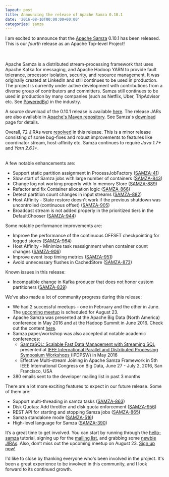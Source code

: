 ```yaml
---
layout: post
title: Announcing the release of Apache Samza 0.10.1
date: '2016-08-10T00:00:00+00:00'
categories: samza
---
```

<p>I am excited to announce that the <a href="http://samza.apache.org/">Apache Samza</a> 0.10.1 has been released. This is our <i>fourth</i> release as an Apache Top-level Project! 

<br /><br />
Apache Samza is a distributed stream-processing framework that uses Apache Kafka for messaging, and Apache Hadoop YARN to provide fault tolerance, processor isolation, security, and resource management. It was originally created at LinkedIn and still continues to be used in production. The project is currently under active development with contributions from a diverse group of contributors and committers. Samza still continues to be used in production by many companies (such as Netflix, Uber, TripAdvisor etc. See <a href="https://cwiki.apache.org/confluence/display/SAMZA/Powered+By">PoweredBy</a>) in the industry. 
</p>

<p>A source download of the 0.10.1 release is available <a href="http://www.apache.org/dyn/closer.cgi/samza/0.10.1">here</a>. The release JARs are also available in <a href="https://repository.apache.org/content/groups/public/org/apache/samza/">Apache's Maven repository</a>. See Samza's <a href="http://samza.apache.org/startup/download/">download</a> page for details. </p>

<p>
Overall, 72 JIRAs were <a href="https://issues.apache.org/jira/issues/?jql=project%20%3D%20SAMZA%20AND%20fixVersion%20%3D0.10.1%20ORDER%20BY%20updated%20DESC">resolved</a> in this release. This is a minor release consisting of some bug-fixes and robust improvements to features like coordinator stream, host-affinity etc. Samza continues to require <i>Java 1.7+</i> and <i>Yarn 2.6.1+</i>.
<br /><br />

A few notable enhancements are:
<ul>
  <li>Support static partition assignment in ProcessJobFactory (<a href="https://issues.apache.org/jira/browse/SAMZA-41">SAMZA-41</a>) </li>
  <li>Slow start of Samza jobs with large number of containers (<a href="https://issues.apache.org/jira/browse/SAMZA-843">SAMZA-843</a>) </li>
  <li>Change log not working properly with In memory Store (<a href="https://issues.apache.org/jira/browse/SAMZA-889">SAMZA-889</a>)  </li>
  <li>Refactor and fix Container allocation logic (<a href="https://issues.apache.org/jira/browse/SAMZA-866">SAMZA-866</a>)  </li>
  <li>Detect partition count changes in input streams (<a href="https://issues.apache.org/jira/browse/SAMZA-882">SAMZA-882</a>) </li>
  <li>Host Affinity - State restore doesn't work if the previous shutdown was uncontrolled (continuous offset) (<a href="https://issues.apache.org/jira/browse/SAMZA-905">SAMZA-905</a>) </li>
  <li>Broadcast stream is not added properly in the prioritized tiers in the DefaultChooser (<a href="https://issues.apache.org/jira/browse/SAMZA-944">SAMZA-944</a>)  </li>
 </ul>

Some notable performance improvements are:
<ul>
  <li>Improve the performance of the continuous OFFSET checkpointing for logged stores (<a href="https://issues.apache.org/jira/browse/SAMZA-964">SAMZA-964</a>) </li>
  <li>Host Affinity - Minimize task reassignment when container count changes (<a href="https://issues.apache.org/jira/browse/SAMZA-906">SAMZA-906</a>) </li>
  <li>Improve event loop timing metrics (<a href="https://issues.apache.org/jira/browse/SAMZA-951">SAMZA-951</a>) </li>
  <li>Avoid unnecessary flushes in CachedStore (<a href="https://issues.apache.org/jira/browse/SAMZA-873">SAMZA-873</a>) </li> 
</ul>

Known issues in this release:
<ul>
  <li>Incompatible change in Kafka producer that does not honor custom partitioners (<a href="https://issues.apache.org/jira/browse/SAMZA-839">SAMZA-839</a>) </li>
</ul>

<p>
We've also made a lot of community progress during this release:
<ul>
  <li>We had 2 successful meetups - one in February and the other in June. The <a href="https://www.meetup.com/Stream-Processing-Meetup-LinkedIn/events/232864129/">upcoming meetup</a> is scheduled for August 23.
  <li>Apache Samza was presented at the Apache Big Data (North America) conference in May 2016 and at the Hadoop Summit in June 2016. Check out the content <a href="https://cwiki.apache.org/confluence/pages/viewpage.action?pageId=51812876#Papers&Talks-Talks">here</a>.
  <li>Samza paper/workshop was also accepted at notable academic conferences: 
    <ul>
        <li><a href="https://www.computer.org/csdl/proceedings/ipdpsw/2016/3682/00/3682b627-abs.html">SamzaSQL: Scalable Fast Data Management with Streaming SQL</a> presented at <a href="https://www.computer.org/csdl/proceedings/ipdpsw/2016/3682/00/index.html">IEEE International Parallel and Distributed Processing Symposium Workshops </a> (IPDPSW) in May 2016 </li>
        <li>Effective Multi-stream Joining in Apache Samza Framework in 5th IEEE International Congress on Big Data, June 27 - July 2, 2016, San Francisco, USA </li>
    </ul>
   <li>380 emails sent to the developer mailing list in past 3 months </li>
</ul>
</p>
  
There are a lot more exciting features to expect in our future release. Some of them are:
<ul>
  <li>Support multi-threading in samza tasks (<a href="https://issues.apache.org/jira/browse/SAMZA-863">SAMZA-863</a>) </li>
  <li>Disk Quotas: Add throttler and disk quota enforcement (<a href="https://issues.apache.org/jira/browse/SAMZA-956">SAMZA-956</a>) </li> 
  <li>REST API for starting and stopping Samza jobs (<a href="https://issues.apache.org/jira/browse/SAMZA-865">SAMZA-865</a>) </li>
  <li>Samza standalone mode (<a href="https://issues.apache.org/jira/browse/SAMZA-516">SAMZA-516</a>) </li> 
  <li>High-level language for Samza (<a href="https://issues.apache.org/jira/browse/SAMZA-390">SAMZA-390</a>) </li>
</ul> 
 
<p>
It’s a great time to get involved. You can start by running through the <a href="http://samza.apache.org/startup/hello-samza/0.10/">hello-samza</a> tutorial, signing up for the <a href="http://samza.apache.org/community/mailing-lists.html">mailing list</a>, and grabbing some <a href="https://issues.apache.org/jira/issues/?jql=project%20%3D%20SAMZA%20AND%20labels%20%3D%20newbie%20AND%20status%20%3D%20Open">newbie JIRAs</a>. Also, don’t miss out the upcoming meetup on August 23. <a href="https://www.meetup.com/Stream-Processing-Meetup-LinkedIn/events/232864129/">Sign up now!</a>
</p>

I'd like to close by thanking everyone who's been involved in the project. It's been a great experience to be involved in this community, and I look forward to its continued growth.
